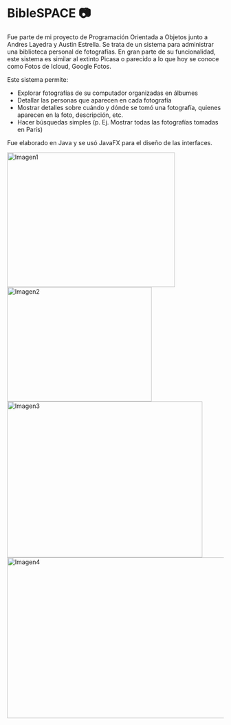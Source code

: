 # BibleSPACE 📷

Fue parte de mi proyecto de Programación Orientada a Objetos junto a Andres Layedra y Austin Estrella. Se trata de un sistema para administrar una biblioteca personal de fotografías. En gran parte de su funcionalidad, este sistema es similar al extinto Picasa o parecido a lo que hoy se conoce como Fotos de Icloud, Google Fotos.

Este sistema permite:

- Explorar fotografías de su computador organizadas en álbumes
- Detallar las personas que aparecen en cada fotografía
- Mostrar detalles sobre cuándo y dónde se tomó una fotografía, quienes aparecen en la foto, descripción, etc.
- Hacer búsquedas simples (p. Ej. Mostrar todas las fotografías tomadas en París)

Fue elaborado en Java y se usó JavaFX para el diseño de las interfaces.

<img width="390" height="313" alt="Imagen1" src="https://github.com/user-attachments/assets/57a97c8a-ae50-408c-aefe-79759224399c" />
<img width="336" height="266" alt="Imagen2" src="https://github.com/user-attachments/assets/3a2fc64a-a634-418c-af43-2924f83900ed" />
<img width="454" height="363" alt="Imagen3" src="https://github.com/user-attachments/assets/f5aaea82-a0cd-4b69-b0fa-2634951f7b36" />
<img width="601" height="374" alt="Imagen4" src="https://github.com/user-attachments/assets/48fafb3d-7fc3-42ae-a01f-774ea75a800a" />
